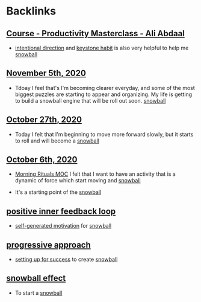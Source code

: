
# Backlinks
## [Course - Productivity Masterclass - Ali Abdaal](<Course - Productivity Masterclass - Ali Abdaal.md>)
- [intentional direction](<intentional direction.md>) and [keystone habit](<keystone habit.md>) is also very helpful to help me [snowball](<snowball.md>)

## [November 5th, 2020](<November 5th, 2020.md>)
- Tdoay I feel that's I'm becoming clearer everyday, and some of the most biggest puzzles are starting to appear and organizing. My life is getting to build a snowball engine that will be roll out soon. [snowball](<snowball.md>)

## [October 27th, 2020](<October 27th, 2020.md>)
- Today I felt that I'm beginning to move more forward slowly, but it starts to roll and will become a [snowball](<snowball.md>)

## [October 6th, 2020](<October 6th, 2020.md>)
- [Morning Rituals MOC](<Morning Rituals MOC.md>) I felt that I want to have an activity that is a dynamic of force which start moving and [snowball](<snowball.md>)

- It's a starting point of the [snowball](<snowball.md>)

## [positive inner feedback loop](<positive inner feedback loop.md>)
- [self-generated motivation](<self-generated motivation.md>) for [snowball](<snowball.md>)

## [progressive approach](<progressive approach.md>)
- [setting up for success](<setting up for success.md>) to create [snowball](<snowball.md>)

## [snowball effect](<snowball effect.md>)
- To start a [snowball](<snowball.md>)

